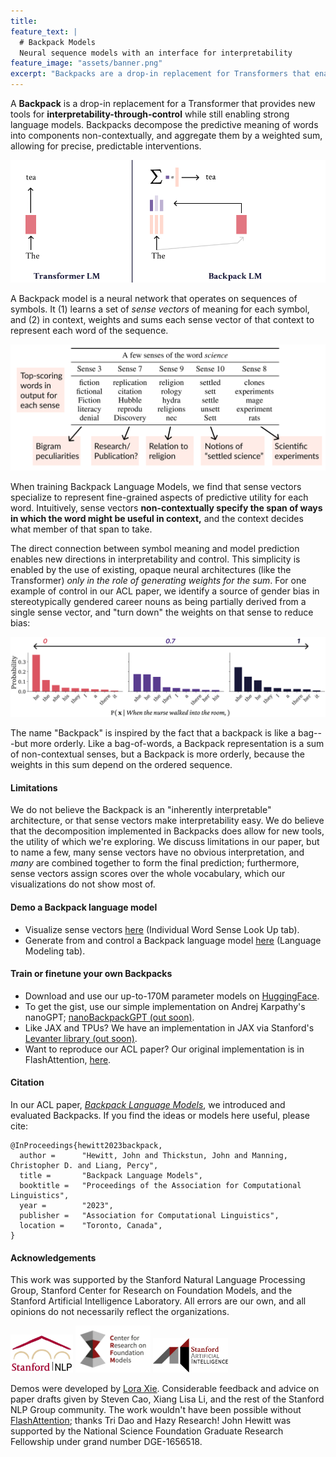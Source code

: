 ```yaml
---
title: 
feature_text: |
  # Backpack Models
  Neural sequence models with an interface for interpretability
feature_image: "assets/banner.png"
excerpt: "Backpacks are a drop-in replacement for Transformers that enable contextual control through non-contextual interventions."
---
```


A **Backpack** is a drop-in replacement for a Transformer that provides new tools for **interpretability-through-control** while still enabling strong language models.
Backpacks decompose the predictive meaning of words into components non-contextually, and aggregate them by a weighted sum, allowing for precise, predictable interventions.

<img src="assets/backpack-process.gif" >

A Backpack model is a neural network that operates on sequences of symbols. It (1) learns a set of _sense vectors_ of meaning for each symbol, and (2) in context, weights and sums each sense vector of that context to represent each word of the sequence.

<img src="assets/senses.png" >

When training Backpack Language Models, we find that sense vectors specialize to represent fine-grained aspects of predictive utility for each word.
Intuitively, sense vectors **non-contextually specify the span of ways in which the word might be useful in context,** and the context decides what member of that span to take.

The direct connection between symbol meaning and model prediction enables new directions in interpretability and control.
This simplicity is enabled by the use of existing, opaque neural architectures (like the Transformer) _only in the role of generating weights for the sum_.
For one example of control in our ACL paper, we identify a source of gender bias in stereotypically gendered career nouns as being partially derived from a single sense vector, and "turn down" the weights on that sense to reduce bias:

<img src="assets/gender.png" >

The name "Backpack" is inspired by the fact that a backpack is like a bag---but more orderly. Like a bag-of-words, a Backpack representation is a sum of non-contextual senses, but a Backpack is more orderly, because the weights in this sum depend on the ordered sequence.

<!--{% include button.html text="Fork it" icon="github" link="https://github.com/daviddarnes/alembic" color="#0366d6" %}   {% include button.html text="Demo" link="#" %}  {% include button.html text="ACL Paper" link="#" %}-->

#### Limitations
We do not believe the Backpack is an "inherently interpretable" architecture, or that sense vectors make interpretability easy.
We do believe that the decomposition implemented in Backpacks does allow for new tools, the utility of which we're exploring.
We discuss limitations in our paper, but to name a few, many sense vectors have no obvious interpretation, and _many_ are combined together to form the final prediction; furthermore, sense vectors assign scores over the whole vocabulary, which our visualizations do not show most of.


#### Demo a Backpack language model

- Visualize sense vectors [here](https://huggingface.co/spaces/stanfordnlp/Backpack-Demo) (Individual Word Sense Look Up tab).
- Generate from and control a Backpack language model [here](https://huggingface.co/spaces/stanfordnlp/Backpack-Demo) (Language Modeling tab).

#### Train or finetune your own Backpacks
- Download and use our up-to-170M parameter models on [HuggingFace](https://huggingface.co/stanfordnlp/backpack-gpt2).
- To get the gist, use our simple implementation on Andrej Karpathy's nanoGPT; [nanoBackpackGPT (out soon)](#).
- Like JAX and TPUs? We have an implementation in JAX via Stanford's [Levanter library (out soon)](#).
- Want to reproduce our ACL paper? Our original implementation is in FlashAttention, [here](https://github.com/john-hewitt/backpacks-flash-attn).

#### Citation

In our ACL paper, _[Backpack Language Models](https://arxiv.org/abs/2305.16765)_, we introduced and evaluated Backpacks.
If you find the ideas or models here useful, please cite:

```
@InProceedings{hewitt2023backpack,
  author =      "Hewitt, John and Thickstun, John and Manning, Christopher D. and Liang, Percy",
  title =       "Backpack Language Models",
  booktitle =   "Proceedings of the Association for Computational Linguistics",
  year =        "2023",
  publisher =   "Association for Computational Linguistics",
  location =    "Toronto, Canada",
}
```

#### Acknowledgements

This work was supported by the Stanford Natural Language Processing Group, Stanford Center for Research on Foundation Models, and the Stanford Artificial Intelligence Laboratory.
All errors are our own, and all opinions do not necessarily reflect the organizations.

<img src="assets/stanfordnlp-logo.jpg" width="100px" >
<img src="assets/crfm-rgb.png" width="120px" >
<img src="assets/sail-logo.png" width="120px" >

Demos were developed by [Lora Xie](https://www.linkedin.com/in/loraxie/). Considerable feedback and advice on paper drafts given by Steven Cao, Xiang Lisa Li, and the rest of the Stanford NLP Group community. The work wouldn't have been possible without [FlashAttention](https://github.com/HazyResearch/flash-attention/); thanks Tri Dao and Hazy Research!
John Hewitt was supported by the National Science Foundation Graduate Research Fellowship under grand number DGE-1656518.
